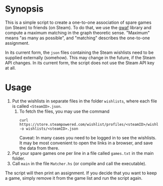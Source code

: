 # Synopsis

This is a simple script to create a one-to-one association of spare games (on Steam) to friends (on Steam). 
To do that, we use the [gwaf](https://github.com/nikitaDanilenko/gwaf) library and compute a maximum matching in the
graph theoretic sense. "Maximum" means "as many as possible", and "matching" describes the one-to-one assignment.

In its current form, the `json` files containing the Steam wishlists need to be supplied externally (somehow).
This may change in the future, if the Steam API changes. In its current form, the script does not use the Steam API key at all.

# Usage

1. Put the wishlists in separate files in the folder `wishlists`, where each file is called `<SteamID>.json`.
   1. To fetch the files, you may use the command 
      ```
      curl https://store.steampowered.com/wishlist/profiles/<steamID>/wishlistdata/ -o wishlists/<steamID>.json
      ```
      Caveat: In many cases you need to be logged in to see the wishlists.
      It may be most convenient to open the links in a browser, and save the data from there.
2. Put your spare games one per line in a file called `games.txt` in the main folder.
3. Call `main` in the file `Matcher.hs` (or compile and call the executable).

The script will then print an assignment. If you decide that you want to keep a game, simply remove it from the game list
and run the script again.

